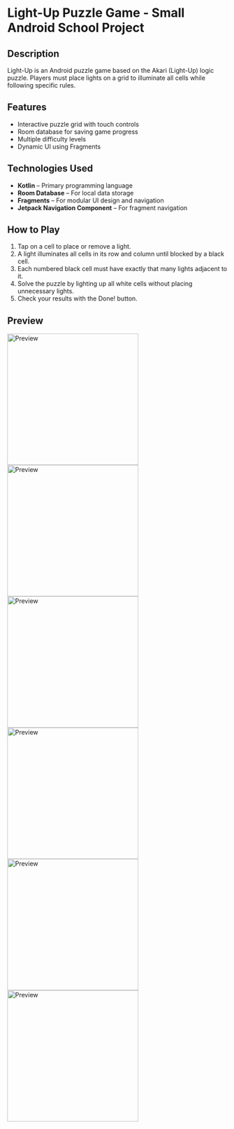 # Light-Up Puzzle Game - Small Android School Project

## Description
Light-Up is an Android puzzle game based on the Akari (Light-Up) logic puzzle. Players must place lights on a grid to illuminate all cells while following specific rules.

## Features
- Interactive puzzle grid with touch controls
- Room database for saving game progress
- Multiple difficulty levels
- Dynamic UI using Fragments
  
## Technologies Used
- **Kotlin** – Primary programming language
- **Room Database** – For local data storage
- **Fragments** – For modular UI design and navigation
- **Jetpack Navigation Component** – For fragment navigation

## How to Play
1. Tap on a cell to place or remove a light.
2. A light illuminates all cells in its row and column until blocked by a black cell.
3. Each numbered black cell must have exactly that many lights adjacent to it.
4. Solve the puzzle by lighting up all white cells without placing unnecessary lights.
5. Check your results with the Done! button.

## Preview

<img src="./images/menu.png" alt="Preview" width="300">
<img src="./images/scoreboard.png" alt="Preview" width="300">
<img src="./images/lvlselect.png" alt="Preview" width="300">
<img src="./images/game.png" alt="Preview" width="300">
<img src="./images/game2.png" alt="Preview" width="300">
<img src="./images/game3.png" alt="Preview" width="300">

